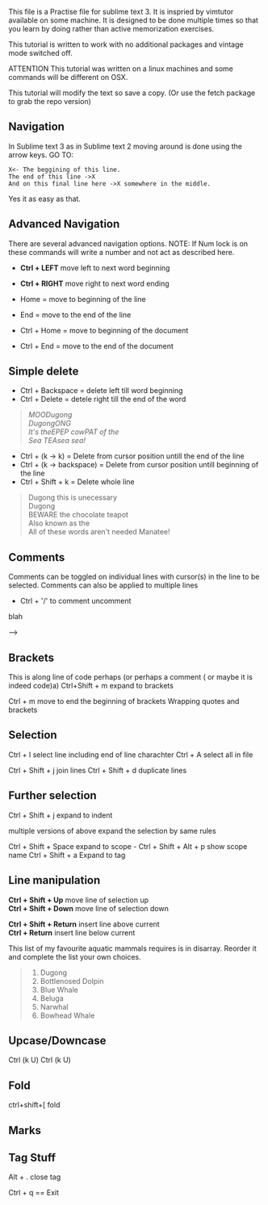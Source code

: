This file is a Practise file for sublime text 3. It is inspried by vimtutor available on some machine.
It is designed to be done multiple times so that you learn by doing rather than active memorization exercises.

This tutorial is written to work with no additional packages and vintage mode switched off.


ATTENTION
This tutorial was written on a linux machines and some commands will be different on OSX.

This tutorial will modify the text so save a copy. (Or use the fetch package to grab the repo version)

Navigation
----------

In Sublime text 3 as in Sublime text 2 moving around is done using the arrow keys. 
GO TO:

```
X<- The beggining of this line.
The end of this line ->X
And on this final line here ->X somewhere in the middle.
```

Yes it as easy as that.

Advanced Navigation
-------------------
There are several advanced navigation options.
NOTE: If Num lock is on these commands will write a number and not act as described here.

 - **Ctrl + LEFT** move left to next word beginning
 - **Ctrl + RIGHT** move right to next word ending


 - Home = move to beginning of the line
 - End = move to the end of the line

 - Ctrl + Home = move to beginning of the document
 - Ctrl + End = move to the end of the document


Simple delete
-------------

 - Ctrl + Backspace = delete left till word beginning
 - Ctrl + Delete = detele right till the end of the word


> *MOODugong  
> DugongONG  
> It's theEPEP cowPAT of the  
> Sea TEAsea sea!*  


 - Ctrl + (k -> k) = Delete from cursor position untill the end of the line
 - Ctrl + (k -> backspace) = Delete from cursor position untill beginning of the line
 - Ctrl + Shift + k = Delete whole line


> Dugong this is unecessary  
> Dugong  
> BEWARE the chocolate teapot  
> Also known as the  
> All of these words aren't needed Manatee!  


Comments
--------

Comments can be toggled on individual lines with cursor(s) in the line to be selected.
Comments can also be applied to multiple lines 

 - Ctrl + '/' to comment uncomment

 <!-- blah -->

<!--  blah
 <!-- blah -->
 blah
 <!-- blah --> -->


Brackets
--------

This is along line of code perhaps (or perhaps a comment ( or maybe it is indeed code)a)
Ctrl+Shift + m expand to brackets

Ctrl + m move to end the beginning of brackets
Wrapping quotes and brackets

Selection
---------

Ctrl + l select line including end of line charachter
Ctrl + A select all in file


Ctrl + Shift + j join lines
Ctrl + Shift + d duplicate lines

Further selection
-----------------

Ctrl + Shift + j expand to indent

multiple versions of above expand the selection by same rules

Ctrl + Shift + Space expand to scope - Ctrl + Shift + Alt + p show scope name
Ctrl + Shift + a Expand to tag

Line manipulation
-----------------

**Ctrl + Shift + Up** move line of selection up  
**Ctrl + Shift + Down** move line of selection down

**Ctrl + Shift + Return** insert line above current  
**Ctrl + Return** insert line below current

This list of my favourite aquatic mammals requires is in disarray.
Reorder it and complete the list your own choices.

> 1. Dugong
> 2. Bottlenosed Dolpin
> 7. Blue Whale
> 8. Beluga
> 4. Narwhal
> 5. Bowhead Whale

Upcase/Downcase
---------------

Ctrl (k U)
Ctrl (k U)

Fold
----
ctrl+shift+[ fold

Marks
-----

Tag Stuff
---------
Alt + . close tag

Ctrl + q == Exit